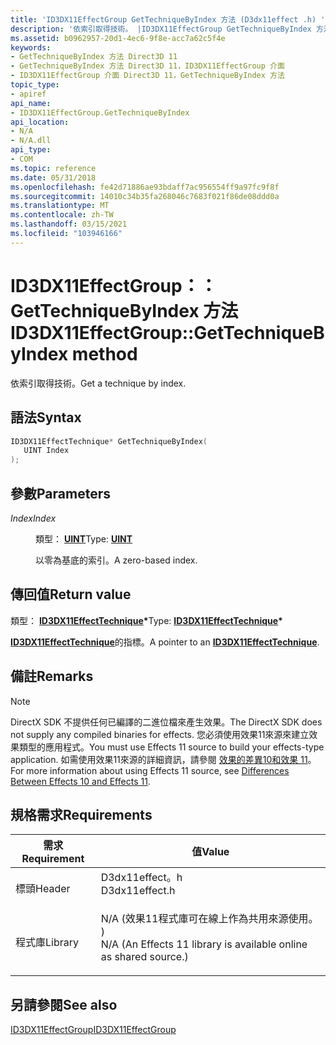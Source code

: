 ```yaml
---
title: 'ID3DX11EffectGroup GetTechniqueByIndex 方法 (D3dx11effect .h) '
description: '依索引取得技術。 |ID3DX11EffectGroup GetTechniqueByIndex 方法 (D3dx11effect .h) '
ms.assetid: b0962957-20d1-4ec6-9f8e-acc7a62c5f4e
keywords:
- GetTechniqueByIndex 方法 Direct3D 11
- GetTechniqueByIndex 方法 Direct3D 11，ID3DX11EffectGroup 介面
- ID3DX11EffectGroup 介面 Direct3D 11，GetTechniqueByIndex 方法
topic_type:
- apiref
api_name:
- ID3DX11EffectGroup.GetTechniqueByIndex
api_location:
- N/A
- N/A.dll
api_type:
- COM
ms.topic: reference
ms.date: 05/31/2018
ms.openlocfilehash: fe42d71886ae93bdaff7ac956554ff9a97fc9f8f
ms.sourcegitcommit: 14010c34b35fa268046c7683f021f86de08ddd0a
ms.translationtype: MT
ms.contentlocale: zh-TW
ms.lasthandoff: 03/15/2021
ms.locfileid: "103946166"
---
```

# <a name="id3dx11effectgroupgettechniquebyindex-method"></a><span data-ttu-id="112ae-107">ID3DX11EffectGroup：： GetTechniqueByIndex 方法</span><span class="sxs-lookup"><span data-stu-id="112ae-107">ID3DX11EffectGroup::GetTechniqueByIndex method</span></span>

<span data-ttu-id="112ae-108">依索引取得技術。</span><span class="sxs-lookup"><span data-stu-id="112ae-108">Get a technique by index.</span></span>

## <a name="syntax"></a><span data-ttu-id="112ae-109">語法</span><span class="sxs-lookup"><span data-stu-id="112ae-109">Syntax</span></span>


```C++
ID3DX11EffectTechnique* GetTechniqueByIndex(
   UINT Index
);
```



## <a name="parameters"></a><span data-ttu-id="112ae-110">參數</span><span class="sxs-lookup"><span data-stu-id="112ae-110">Parameters</span></span>

<dl> <dt>

<span data-ttu-id="112ae-111">*Index*</span><span class="sxs-lookup"><span data-stu-id="112ae-111">*Index*</span></span> 
</dt> <dd>

<span data-ttu-id="112ae-112">類型： **[ **UINT**](/windows/desktop/WinProg/windows-data-types)**</span><span class="sxs-lookup"><span data-stu-id="112ae-112">Type: **[**UINT**](/windows/desktop/WinProg/windows-data-types)**</span></span>

<span data-ttu-id="112ae-113">以零為基底的索引。</span><span class="sxs-lookup"><span data-stu-id="112ae-113">A zero-based index.</span></span>

</dd> </dl>

## <a name="return-value"></a><span data-ttu-id="112ae-114">傳回值</span><span class="sxs-lookup"><span data-stu-id="112ae-114">Return value</span></span>

<span data-ttu-id="112ae-115">類型： **[ **ID3DX11EffectTechnique**](id3dx11effecttechnique.md)\***</span><span class="sxs-lookup"><span data-stu-id="112ae-115">Type: **[**ID3DX11EffectTechnique**](id3dx11effecttechnique.md)\***</span></span>

<span data-ttu-id="112ae-116">[**ID3DX11EffectTechnique**](id3dx11effecttechnique.md)的指標。</span><span class="sxs-lookup"><span data-stu-id="112ae-116">A pointer to an [**ID3DX11EffectTechnique**](id3dx11effecttechnique.md).</span></span>

## <a name="remarks"></a><span data-ttu-id="112ae-117">備註</span><span class="sxs-lookup"><span data-stu-id="112ae-117">Remarks</span></span>

> [!Note]  
> <span data-ttu-id="112ae-118">DirectX SDK 不提供任何已編譯的二進位檔來產生效果。</span><span class="sxs-lookup"><span data-stu-id="112ae-118">The DirectX SDK does not supply any compiled binaries for effects.</span></span> <span data-ttu-id="112ae-119">您必須使用效果11來源來建立效果類型的應用程式。</span><span class="sxs-lookup"><span data-stu-id="112ae-119">You must use Effects 11 source to build your effects-type application.</span></span> <span data-ttu-id="112ae-120">如需使用效果11來源的詳細資訊，請參閱 [效果的差異10和效果 11](d3d11-graphics-programming-guide-effects-differences.md)。</span><span class="sxs-lookup"><span data-stu-id="112ae-120">For more information about using Effects 11 source, see [Differences Between Effects 10 and Effects 11](d3d11-graphics-programming-guide-effects-differences.md).</span></span>

 

## <a name="requirements"></a><span data-ttu-id="112ae-121">規格需求</span><span class="sxs-lookup"><span data-stu-id="112ae-121">Requirements</span></span>



| <span data-ttu-id="112ae-122">需求</span><span class="sxs-lookup"><span data-stu-id="112ae-122">Requirement</span></span> | <span data-ttu-id="112ae-123">值</span><span class="sxs-lookup"><span data-stu-id="112ae-123">Value</span></span> |
|--------------------|----------------------------------------------------------------------------------------------------------------------------------------------|
| <span data-ttu-id="112ae-124">標頭</span><span class="sxs-lookup"><span data-stu-id="112ae-124">Header</span></span><br/>  | <dl> <span data-ttu-id="112ae-125"><dt>D3dx11effect。h</dt></span><span class="sxs-lookup"><span data-stu-id="112ae-125"><dt>D3dx11effect.h</dt></span></span> </dl>                                                    |
| <span data-ttu-id="112ae-126">程式庫</span><span class="sxs-lookup"><span data-stu-id="112ae-126">Library</span></span><br/> | <dl> <span data-ttu-id="112ae-127"><dt>N/A (效果11程式庫可在線上作為共用來源使用。 ) </dt></span><span class="sxs-lookup"><span data-stu-id="112ae-127"><dt>N/A (An Effects 11 library is available online as shared source.)</dt></span></span> </dl> |



## <a name="see-also"></a><span data-ttu-id="112ae-128">另請參閱</span><span class="sxs-lookup"><span data-stu-id="112ae-128">See also</span></span>

<dl> <dt>

[<span data-ttu-id="112ae-129">ID3DX11EffectGroup</span><span class="sxs-lookup"><span data-stu-id="112ae-129">ID3DX11EffectGroup</span></span>](id3dx11effectgroup.md)
</dt> </dl>

 

